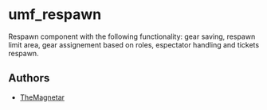 umf_respawn
========

Respawn component with the following functionality: gear saving, respawn limit area, gear assignement based on roles, espectator handling and tickets respawn.

## Authors

- [TheMagnetar](https://github.com/TheMagnetar)
